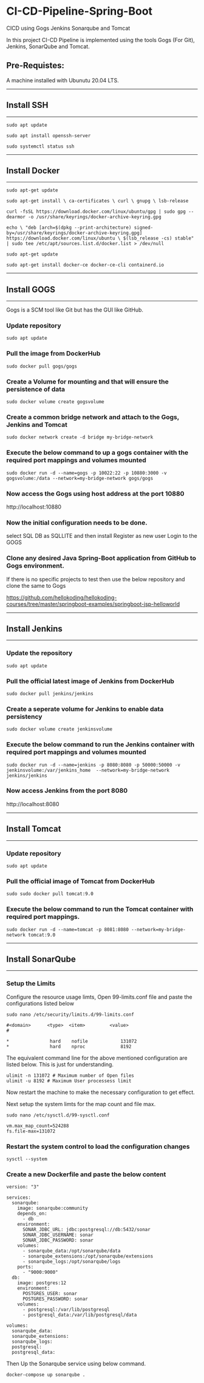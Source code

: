 # CI-CD-Pipeline-Spring-Boot
CICD using Gogs Jenkins Sonarqube and Tomcat

In this project CI-CD Pipeline is implemented using the tools Gogs (For Git), Jenkins, SonarQube and Tomcat.

## Pre-Requistes:

A machine installed with Ubunutu 20.04 LTS.

***
## Install SSH
***
`sudo apt update`

`sudo apt install openssh-server`

`sudo systemctl status ssh`



***
## Install Docker
***
 `sudo apt-get update`
 
 `sudo apt-get install \
    ca-certificates \
    curl \
    gnupg \
    lsb-release`

`curl -fsSL https://download.docker.com/linux/ubuntu/gpg | sudo gpg --dearmor -o /usr/share/keyrings/docker-archive-keyring.gpg`

 `echo \
  "deb [arch=$(dpkg --print-architecture) signed-by=/usr/share/keyrings/docker-archive-keyring.gpg] https://download.docker.com/linux/ubuntu \
  $(lsb_release -cs) stable" | sudo tee /etc/apt/sources.list.d/docker.list > /dev/null`
  
 `sudo apt-get update`

 `sudo apt-get install docker-ce docker-ce-cli containerd.io`




***
## Install GOGS
***
Gogs is a SCM tool like Git but has the GUI like GitHub.

### Update repository
`sudo apt update`

### Pull the image from DockerHub
`sudo docker pull gogs/gogs`

### Create a Volume for mounting and that will ensure the persistence of data
`sudo docker volume create gogsvolume`

### Create a common bridge network and attach to the Gogs, Jenkins and Tomcat
`sudo docker network create -d bridge my-bridge-network`

### Execute the below command to up a gogs container with the required port mappings and volumes mounted
`sudo docker run -d --name=gogs -p 10022:22 -p 10880:3000 -v gogsvolume:/data --network=my-bridge-network gogs/gogs`

### Now access the Gogs using host address at the port 10880
http://localhost:10880

### Now the initial configuration needs to be done.

select SQL DB as SQLLITE and then install
Register as new user
Login to the GOGS

### Clone any desired Java Spring-Boot application from GitHub to Gogs environment.

If there is no specific projects to test then use the below repository and clone the same to Gogs

https://github.com/hellokoding/hellokoding-courses/tree/master/springboot-examples/springboot-jsp-helloworld



***
## Install Jenkins
***

### Update the repository
`sudo apt update`

### Pull the official latest image of Jenkins from DockerHub
`sudo docker pull jenkins/jenkins`

### Create a seperate volume for Jenkins to enable data persistency
`sudo docker volume create jenkinsvolume`

### Execute the below command to run the Jenkins container with required port mappings and volumes mounted
`sudo docker run -d --name=jenkins -p 8080:8080 -p 50000:50000 -v jenkinsvolume:/var/jenkins_home  --network=my-bridge-network jenkins/jenkins`

### Now access Jenkins from the port 8080
http://localhost:8080




***
## Install Tomcat
***

### Update repository
`sudo apt update`

### Pull the official image of Tomcat from DockerHub
`sudo sudo docker pull tomcat:9.0`

### Execute the below command to run the Tomcat container with required port mappings.  
`sudo docker run -d --name=tomcat -p 8081:8080 --network=my-bridge-network tomcat:9.0`


***
## Install SonarQube
***

### Setup the Limits 

Configure the resource usage limts, Open 99-limits.conf file and paste the configurations listed below

`sudo nano /etc/security/limits.d/99-limits.conf`

```
#<domain>      <type>  <item>         <value>
#

*               hard    nofile            131072
*               hard    nproc             8192
```

The equivalent command line for the above mentioned configuration are listed below. This is just for understanding.
```
ulimit -n 131072 # Maximum number of Open files
ulimit -u 8192 # Maximum User processess limit
```

Now restart the machine to make the necessary configuration to get effect.

Next setup the system limts for the map count and file max.

`sudo nano /etc/sysctl.d/99-sysctl.conf`

```
vm.max_map_count=524288
fs.file-max=131072
```

### Restart the system control to load the configuration changes
`sysctl --system`


### Create a new Dockerfile and paste the below content

```
version: "3"

services:
  sonarqube:
    image: sonarqube:community	
    depends_on:
      - db
    environment:
      SONAR_JDBC_URL: jdbc:postgresql://db:5432/sonar
      SONAR_JDBC_USERNAME: sonar
      SONAR_JDBC_PASSWORD: sonar
    volumes:
      - sonarqube_data:/opt/sonarqube/data
      - sonarqube_extensions:/opt/sonarqube/extensions
      - sonarqube_logs:/opt/sonarqube/logs
    ports:
      - "9000:9000"
  db:
    image: postgres:12
    environment:
      POSTGRES_USER: sonar
      POSTGRES_PASSWORD: sonar
    volumes:
      - postgresql:/var/lib/postgresql
      - postgresql_data:/var/lib/postgresql/data

volumes:
  sonarqube_data:
  sonarqube_extensions:
  sonarqube_logs:
  postgresql:
  postgresql_data:
  ```


  Then Up the Sonarqube service using below command.

  `docker-compose up sonarqube .`
  




